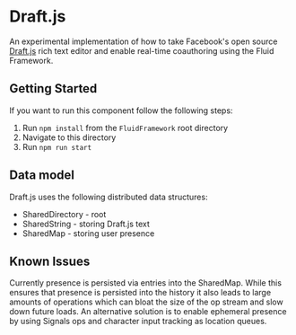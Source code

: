 # Draft.js

An experimental implementation of how to take Facebook's open source [Draft.js](https://draftjs.org/) rich text editor and
enable real-time coauthoring using the Fluid Framework.

## Getting Started

If you want to run this component follow the following steps:

1. Run `npm install` from the `FluidFramework` root directory
2. Navigate to this directory
3. Run `npm run start`

## Data model

Draft.js uses the following distributed data structures:

- SharedDirectory - root
- SharedString - storing Draft.js text
- SharedMap - storing user presence

## Known Issues

Currently presence is persisted via entries into the SharedMap. While this ensures that presence is persisted into the history
it also leads to large amounts of operations which can bloat the size of the op stream and slow down future loads. An alternative
solution is to enable ephemeral presence by using Signals ops and character input tracking as location queues.
